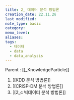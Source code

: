 ```yaml
---
title: 2_ 데이터 분석 방법론
creation_date: 22.11.28
last_modified: 
note_type: basic
category: 
memo_level: 
aliases: 
tags:
  - 데이터
  - data
  - data_analysis
---
```


Parent : [[_KnowledgeParticle]]
1. [[KDD 분석 방법론]]
2. [[CRISP-DM 분석 방법론]]
3. [[2_c 빅데이터 분석 방법론]]